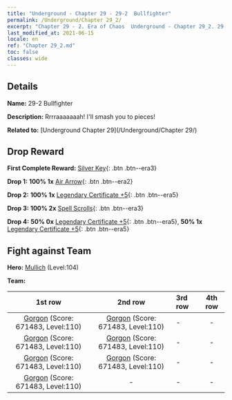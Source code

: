 ```yaml
---
title: "Underground - Chapter 29 - 29-2  Bullfighter"
permalink: /Underground/Chapter 29_2/
excerpt: "Chapter 29 - 2. Era of Chaos  Underground - Chapter 29_2. 29-2  Bullfighter"
last_modified_at: 2021-06-15
locale: en
ref: "Chapter 29_2.md"
toc: false
classes: wide
---
```


## Details

 **Name:** 29-2  Bullfighter

 **Description:**       Rrrraaaaaaah! I'll smash you to pieces!

 **Related to:** [Underground Chapter 29](/Underground/Chapter 29/)

## Drop Reward

 **First Complete Reward:** [Silver Key](/Items/con_693/){: .btn .btn--era3}

 **Drop 1:** **100% 1x** [Air Arrow](/Items/her_449/){: .btn .btn--era2}

 **Drop 2:** **100% 1x** [Legendary Certificate +5](/Items/mat_102/){: .btn .btn--era5}

 **Drop 3:** **100% 2x** [Spell Scrolls](/Items/con_694/){: .btn .btn--era3}

 **Drop 4:** **50% 0x** [Legendary Certificate +5](/Items/mat_102/){: .btn .btn--era5}, **50% 1x** [Legendary Certificate +5](/Items/mat_102/){: .btn .btn--era5}


## Fight against Team
 **Hero:** [Mullich](/heroes/Mullich/) (Level:104)

 **Team:**


  | 1st row | 2nd row | 3rd row | 4th row |
  |:----:|:----:|:----|:----:|
  | [Gorgon](/units/Gorgon/) (Score: 671483, Level:110)  | [Gorgon](/units/Gorgon/) (Score: 671483, Level:110)  | - | - |
  | [Gorgon](/units/Gorgon/) (Score: 671483, Level:110)  | [Gorgon](/units/Gorgon/) (Score: 671483, Level:110)  | - | - |
  | [Gorgon](/units/Gorgon/) (Score: 671483, Level:110)  | [Gorgon](/units/Gorgon/) (Score: 671483, Level:110)  | - | - |
  | [Gorgon](/units/Gorgon/) (Score: 671483, Level:110)  | - | - | - |


